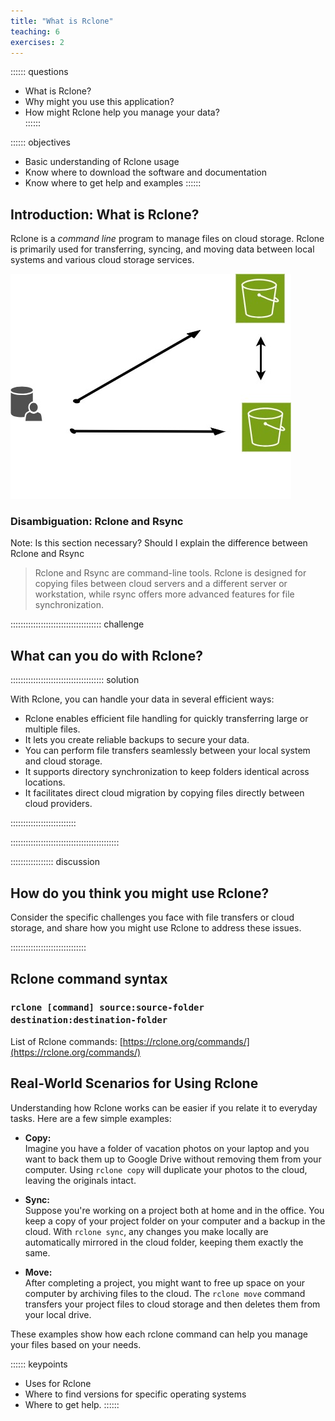 ```yaml
---
title: "What is Rclone"
teaching: 6
exercises: 2
---
```



:::::: questions  
 -  What is Rclone?  
-   Why might you use this application?  
-   How might Rclone help you manage your data?   
::::::  

:::::: objectives  
-   Basic understanding of Rclone usage 
-   Know where to download the software and documentation
-   Know where to get help and examples 
::::::

## Introduction: What is Rclone?

Rclone is a *command line* program to manage files on cloud storage. Rclone is primarily used  for transferring, syncing, and moving data between local systems and various cloud storage services. 

![Test Illustration](test-illustration.jpg)

### Disambiguation:  Rclone and Rsync
Note: Is this section necessary?  Should I explain the difference between Rclone and Rsync

>Rclone and Rsync are command-line tools. Rclone is designed for copying files between cloud servers and a different server or workstation, while rsync offers more advanced features for file synchronization.  

:::::::::::::::::::::::::::::::::::: challenge

## What can you do with Rclone?

::::::::::::::::::::::::::::::::::::: solution

With Rclone, you can handle your data in several efficient ways:

- Rclone enables efficient file handling for quickly transferring large or multiple files.
- It lets you create reliable backups to secure your data.
- You can perform file transfers seamlessly between your local system and cloud storage.
- It supports directory synchronization to keep folders identical across locations.
- It facilitates direct cloud migration by copying files directly between cloud providers.

::::::::::::::::::::::::::

:::::::::::::::::::::::::::::::::::::::::::

::::::::::::::::: discussion
## How do you think you might use Rclone?  

Consider the specific challenges you face with file transfers or cloud storage, and share how you might use Rclone to address these issues.

::::::::::::::::::::::::::::::

## Rclone command syntax

### ```rclone [command] source:source-folder  destination:destination-folder``` 

List of Rclone commands: [https://rclone.org/commands/](https://rclone.org/commands/) 

## Real-World Scenarios for Using Rclone

Understanding how Rclone works can be easier if you relate it to everyday tasks. Here are a few simple examples:

- **Copy:**  
  Imagine you have a folder of vacation photos on your laptop and you want to back them up to Google Drive without removing them from your computer. Using `rclone copy` will duplicate your photos to the cloud, leaving the originals intact.

- **Sync:**  
  Suppose you're working on a project both at home and in the office. You keep a copy of your project folder on your computer and a backup in the cloud. With `rclone sync`, any changes you make locally are automatically mirrored in the cloud folder, keeping them exactly the same.

- **Move:**  
  After completing a project, you might want to free up space on your computer by archiving files to the cloud. The `rclone move` command transfers your project files to cloud storage and then deletes them from your local drive.

These examples show how each rclone command can help you manage your files based on your needs.

:::::: keypoints
 - Uses for Rclone
 - Where to find versions for specific operating systems
 - Where to get help.
::::::
